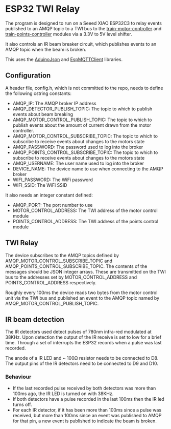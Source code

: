 # ESP32 TWI Relay

The program is designed to run on a Seeed XIAO ESP32C3 to relay events published to an AMQP topic to a TWI bus to the [train-motor-controller](https://github.com/dnbeesley/train-motor-controller) and [train-points-controller](https://github.com/dnbeesley/train-points-controller) modules via a 3.3V to 5V level shifter.

It also controls an IR beam breaker circuit, which publishes events to an AMQP topic when the beam is broken.

This uses the [AduinoJson](https://arduinojson.org/) and [EspMQTTClient](https://github.com/plapointe6/EspMQTTClient) libraries.

## Configuration

A header file, config.h, which is not committed to the repo, needs to define the following cstring constants:

- AMQP_IP: The AMQP broker IP address
- AMQP_DETECTOR_PUBLISH_TOPIC: The topic to which to publish events about beam breaking
- AMQP_MOTOR_CONTROL_PUBLISH_TOPIC: The topic to which to publish events about the amount of current drawn from the motor controller.
- AMQP_MOTOR_CONTROL_SUBSCRIBE_TOPIC: The topic to which to subscribe to receive events about changes to the motors state
- AMQP_PASSWORD: The password used to log into the broker
- AMQP_POINTS_CONTROL_SUBSCRIBE_TOPIC: The topic to which to subscribe to receive events about changes to the motors state
- AMQP_USERNAME: The user name used to log into the broker
- DEVICE_NAME: The device name to use when connecting to the AMQP broker
- WIFI_PASSWORD: The WiFi password
- WIFI_SSID: The WiFi SSID

It also needs an integer constant defined:

- AMQP_PORT: The port number to use
- MOTOR_CONTROL_ADDRESS: The TWI address of the motor control module
- POINTS_CONTROL_ADDRESS: The TWI address of the points control module

## TWI Relay

The device subscribes to the AMQP topics defined by AMQP_MOTOR_CONTROL_SUBSCRIBE_TOPIC and AMQP_POINTS_CONTROL_SUBSCRIBE_TOPIC. The contents of the messages should be JSON integer arrays. These are transmitted on the TWI bus to the addresses set by MOTOR_CONTROL_ADDRESS and POINTS_CONTROL_ADDRESS respectively.

Roughly every 100ms the device reads two bytes from the motor control unit via the TWI bus and published an event to the AMQP topic named by AMQP_MOTOR_CONTROL_PUBLISH_TOPIC.

## IR beam detection

The IR detectors used detect pulses of 780nm infra-red modulated at 38KHz. Upon detection the output of the IR receive is set to low for a brief time. Through a set of interrupts the ESP32 records when a pulse was last recorded.

The anode of a IR LED and ~ 100&#x03A9; resistor needs to be connected to D8. The output pins of the IR detectors need to be connected to D9 and D10.

### Behaviour

- If the last recorded pulse received by both detectors was more than 100ms ago, the IR LED is turned on with 38KHz.
- If both detectors have a pulse recorded in the last 100ms then the IR led turns off.
- For each IR detector, if it has been more than 100ms since a pulse was received, but more than 100ms since an event was published to AMQP for that pin, a new event is published to indicate the beam is broken.
